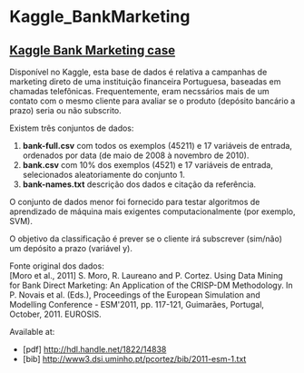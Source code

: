 # Kaggle_BankMarketing
## [Kaggle Bank Marketing case](https://www.kaggle.com/datasets/abdelazizsami/bank-marketing/data)

Disponível no Kaggle, esta base de dados é relativa a campanhas de marketing direto de uma instituição financeira Portuguesa, baseadas em chamadas telefônicas. Frequentemente, eram necssários mais de um contato com o mesmo cliente para avaliar se o produto (depósito bancário a prazo) seria ou não subscrito.

Existem três conjuntos de dados:
1) **bank-full.csv** com todos os exemplos (45211) e 17 variáveis de entrada, ordenados por data (de maio de 2008 à novembro de 2010).
2) **bank.csv** com 10% dos exemplos (4521) e 17 variáveis de entrada, selecionados aleatoriamente do conjunto 1.
3) **bank-names.txt** descrição dos dados e citação da referência.

O conjunto de dados menor foi fornecido para testar algoritmos de aprendizado de máquina mais exigentes computacionalmente (por exemplo, SVM).

O objetivo da classificação é prever se o cliente irá subscrever (sim/não) um depósito a prazo (variável y).

Fonte original dos dados:\
[Moro et al., 2011] S. Moro, R. Laureano and P. Cortez. Using Data Mining for Bank Direct Marketing: An Application of the CRISP-DM Methodology. 
  In P. Novais et al. (Eds.), Proceedings of the European Simulation and Modelling Conference - ESM'2011, pp. 117-121, Guimarães, Portugal, October, 2011. EUROSIS.

Available at:
* [pdf] http://hdl.handle.net/1822/14838
* [bib] http://www3.dsi.uminho.pt/pcortez/bib/2011-esm-1.txt

